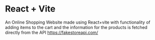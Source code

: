# React + Vite

An Online Shopping Website made using React+vite with functionality of adding items to the cart and the information for the products is fetched directly from the API https://fakestoreapi.com/
